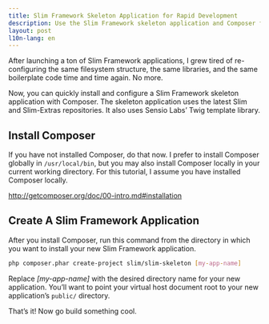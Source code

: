 ```yaml
---
title: Slim Framework Skeleton Application for Rapid Development
description: Use the Slim Framework skeleton application and Composer for rapid application development
layout: post
l10n-lang: en
---
```


After launching a ton of Slim Framework applications, I grew tired of re-configuring the same filesystem structure, the same libraries, and the same boilerplate code time and time again. No more.

Now, you can quickly install and configure a Slim Framework skeleton application with Composer. The skeleton application uses the latest Slim and Slim-Extras repositories. It also uses Sensio Labs’ Twig template library.

## Install Composer

If you have not installed Composer, do that now. I prefer to install Composer globally in `/usr/local/bin`, but you may also install Composer locally in your current working directory. For this tutorial, I assume you have installed Composer locally.

<http://getcomposer.org/doc/00-intro.md#installation>

## Create A Slim Framework Application

After you install Composer, run this command from the directory in which you want to install your new Slim Framework application.

```bash
php composer.phar create-project slim/slim-skeleton [my-app-name]
```

Replace *[my-app-name]* with the desired directory name for your new application. You’ll want to point your virtual host document root to your new application’s `public/` directory.

That’s it! Now go build something cool.

